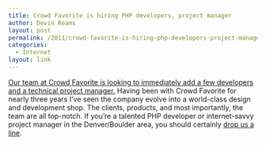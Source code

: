 ```yaml
---
title: Crowd Favorite is hiring PHP developers, project manager
author: Devin Reams
layout: post
permalink: /2011/crowd-favorite-is-hiring-php-developers-project-manager/
categories:
  - Internet
layout: link
---
```

[Our team at Crowd Favorite is looking to immediately add a few developers and a technical project manager.][1] Having been with Crowd Favorite for nearly three years I&#8217;ve seen the company evolve into a world-class design and development shop. The clients, products, and most importantly, the team are all top-notch. If you&#8217;re a talented PHP developer or internet-savvy project manager in the Denver/Boulder area, you should certainly [drop us a line][1].

 [1]: http://crowdfavorite.com/jobs/